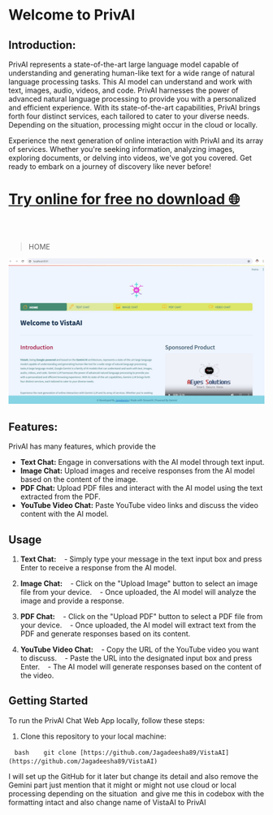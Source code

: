 # Welcome to PrivAI

## Introduction:
PrivAI represents a state-of-the-art large language model capable of understanding and generating human-like text for a wide range of natural language processing tasks. This AI model can understand and work with text, images, audio, videos, and code. PrivAI harnesses the power of advanced natural language processing to provide you with a personalized and efficient experience. With its state-of-the-art capabilities, PrivAI brings forth four distinct services, each tailored to cater to your diverse needs. Depending on the situation, processing might occur in the cloud or locally.

Experience the next generation of online interaction with PrivAI and its array of services. Whether you're seeking information, analyzing images, exploring documents, or delving into videos, we've got you covered. Get ready to embark on a journey of discovery like never before!

# [Try online for free no download 🌐](https://vistaai.streamlit.app/)
<br>
   <br>

> HOME

![Webpage](https://github.com/Jagadeesha89/VistaAI/blob/main/Images/Main_Screen.jpg)


## Features:
PrivAI has many features, which provide the 

- **Text Chat:** Engage in conversations with the AI model through text input.
- **Image Chat:** Upload images and receive responses from the AI model based on the content of the image.
- **PDF Chat:** Upload PDF files and interact with the AI model using the text extracted from the PDF.
- **YouTube Video Chat:** Paste YouTube video links and discuss the video content with the AI model.

## Usage

1. **Text Chat:**
   - Simply type your message in the text input box and press Enter to receive a response from the AI model.

2. **Image Chat:**
   - Click on the "Upload Image" button to select an image file from your device.
   - Once uploaded, the AI model will analyze the image and provide a response.

3. **PDF Chat:**
   - Click on the "Upload PDF" button to select a PDF file from your device.
   - Once uploaded, the AI model will extract text from the PDF and generate responses based on its content.

4. **YouTube Video Chat:**
   - Copy the URL of the YouTube video you want to discuss.
   - Paste the URL into the designated input box and press Enter.
   - The AI model will generate responses based on the content of the video.


## Getting Started

To run the PrivAI Chat Web App locally, follow these steps:

1. Clone this repository to your local machine:

   ```bash
   git clone [https://github.com/Jagadeesha89/VistaAI](https://github.com/Jagadeesha89/VistaAI)
   ```

I will set up the GitHub for it later but change its detail and also remove the Gemini part just mention that it might or might not use cloud or local processing depending on the situation 
and give me this in codebox with the formatting intact and also change name of VistaAI to PrivAI